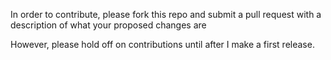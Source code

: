 In order to contribute, please fork this repo and submit a pull request with a description of what your proposed changes are

However, please hold off on contributions until after I make a first release.
